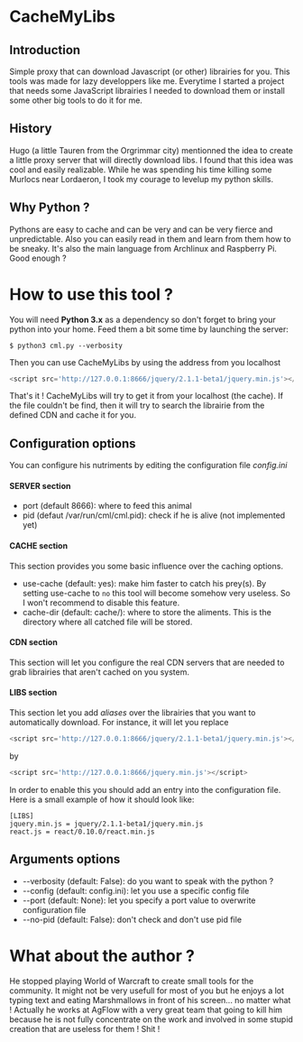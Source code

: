 CacheMyLibs
===========

Introduction
------------
Simple proxy that can download Javascript (or other) librairies for you.
This tools was made for lazy developpers like me. Everytime I started a project
that needs some JavaScript librairies I needed to download them or install some
other big tools to do it for me.


History
-------
Hugo (a little Tauren from the Orgrimmar city) mentionned the idea to create
a little proxy server that will directly download libs. I found that this idea
was cool and easily realizable. While he was spending his time killing some Murlocs
near Lordaeron, I took my courage to levelup my python skills.


Why Python ?
------------
Pythons are easy to cache and can be very and can be very fierce and unpredictable.
Also you can easily read in them and learn from them how to be sneaky. It's also
the main language from Archlinux and Raspberry Pi. Good enough ?


How to use this tool ?
======================
You will need **Python 3.x** as a dependency so don't forget to bring your
python into your home. Feed them a bit some time by launching the server:

```shell
$ python3 cml.py --verbosity
```

Then you can use CacheMyLibs by using the address from you localhost
```javascript
<script src='http://127.0.0.1:8666/jquery/2.1.1-beta1/jquery.min.js'></script>
```

That's it ! CacheMyLibs will try to get it from your localhost (the cache). If the
file couldn't be find, then it will try to search the librairie from the defined
CDN and cache it for you.

Configuration options
---------------------
You can configure his nutriments by editing the configuration file *config.ini*

#### SERVER section
* port (default 8666): where to feed this animal
* pid (defaut /var/run/cml/cml.pid): check if he is alive (not implemented yet)

#### CACHE section
This section provides you some basic influence over the caching options.
* use-cache (default: yes): make him faster to catch his prey(s). By setting use-cache to `no` this tool will become somehow very useless. So I won't recommend to disable this feature.
* cache-dir (default: cache/): where to store the aliments. This is the directory where all catched file will be stored.

#### CDN section
This section will let you configure the real CDN servers that are needed to grab librairies that aren't cached
on you system.

#### LIBS section
This section let you add *aliases* over the librairies that you want
to automatically download. For instance, it will let you replace
```javascript
<script src='http://127.0.0.1:8666/jquery/2.1.1-beta1/jquery.min.js'></script>
```
by
```javascript
<script src='http://127.0.0.1:8666/jquery.min.js'></script>
```
In order to enable this you should add an entry into the configuration file. Here is a small
example of how it should look like:

```config
[LIBS]
jquery.min.js = jquery/2.1.1-beta1/jquery.min.js
react.js = react/0.10.0/react.min.js
```

Arguments options
-----------------
* --verbosity (default: False): do you want to speak with the python ?
* --config (default: config.ini): let you use a specific config file
* --port (default: None): let you specify a port value to overwrite configuration file
* --no-pid (default: False): don't check and don't use pid file

What about the author ?
=======================
He stopped playing World of Warcraft to create small tools for the community. It might not be very usefull for most of
you but he enjoys a lot typing text and eating Marshmallows in front of his screen... no matter what ! Actually he works
at AgFlow with a very great team that going to kill him because he is not fully concentrate on the work
and involved in some stupid creation that are useless for them ! Shit !


